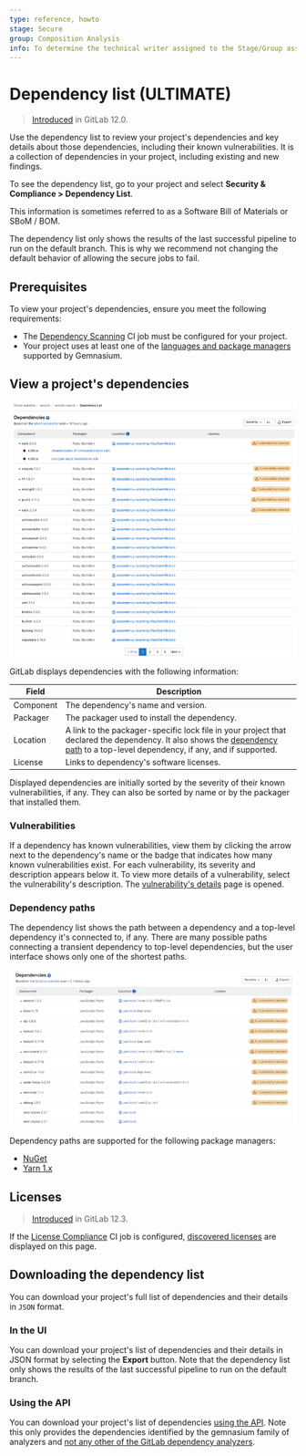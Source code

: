```yaml
---
type: reference, howto
stage: Secure
group: Composition Analysis
info: To determine the technical writer assigned to the Stage/Group associated with this page, see https://about.gitlab.com/handbook/engineering/ux/technical-writing/#assignments
---
```


# Dependency list **(ULTIMATE)**

> [Introduced](https://gitlab.com/gitlab-org/gitlab/-/issues/10075) in GitLab 12.0.

Use the dependency list to review your project's dependencies and key
details about those dependencies, including their known vulnerabilities. It is a collection of dependencies in your project, including existing and new findings.

To see the dependency list, go to your project and select **Security & Compliance > Dependency List**.

This information is sometimes referred to as a Software Bill of Materials or SBoM / BOM.

The dependency list only shows the results of the last successful pipeline to run on the default branch. This is why we recommend not changing the default behavior of allowing the secure jobs to fail.

## Prerequisites

To view your project's dependencies, ensure you meet the following requirements:

- The [Dependency Scanning](../dependency_scanning/index.md) CI job must be
  configured for your project.
- Your project uses at least one of the
  [languages and package managers](../dependency_scanning/index.md#supported-languages-and-package-managers)
  supported by Gemnasium.

## View a project's dependencies

![Dependency list](img/dependency_list_v13_11.png)

GitLab displays dependencies with the following information:

| Field     | Description |
|-----------|-------------|
| Component | The dependency's name and version. |
| Packager  | The packager used to install the dependency. |
| Location  | A link to the packager-specific lock file in your project that declared the dependency. It also shows the [dependency path](#dependency-paths) to a top-level dependency, if any, and if supported. |
| License   | Links to dependency's software licenses. |

Displayed dependencies are initially sorted by the severity of their known vulnerabilities, if any. They
can also be sorted by name or by the packager that installed them.

### Vulnerabilities

If a dependency has known vulnerabilities, view them by clicking the arrow next to the
dependency's name or the badge that indicates how many known vulnerabilities exist. For each
vulnerability, its severity and description appears below it. To view more details of a vulnerability,
select the vulnerability's description. The [vulnerability's details](../vulnerabilities) page is opened.

### Dependency paths

The dependency list shows the path between a dependency and a top-level dependency it's connected
to, if any. There are many possible paths connecting a transient dependency to top-level
dependencies, but the user interface shows only one of the shortest paths.

![Dependency path](img/yarn_dependency_path_v13_6.png)

Dependency paths are supported for the following package managers:

- [NuGet](https://www.nuget.org/)
- [Yarn 1.x](https://classic.yarnpkg.com/lang/en/)

## Licenses

> [Introduced](https://gitlab.com/gitlab-org/gitlab/-/issues/10536) in GitLab 12.3.

If the [License Compliance](../../compliance/license_compliance/index.md) CI job is configured,
[discovered licenses](../../compliance/license_compliance/index.md#supported-languages-and-package-managers) are displayed on this page.

## Downloading the dependency list

You can download your project's full list of dependencies and their details in
`JSON` format.

### In the UI

You can download your project's list of dependencies and their details in JSON format by selecting the **Export** button. Note that the dependency list only shows the results of the last successful pipeline to run on the default branch.

### Using the API

You can download your project's list of dependencies [using the API](../../../api/dependencies.md#list-project-dependencies). Note this only provides the dependencies identified by the gemnasium family of analyzers and [not any other of the GitLab dependency analyzers](../dependency_scanning/analyzers.md).
